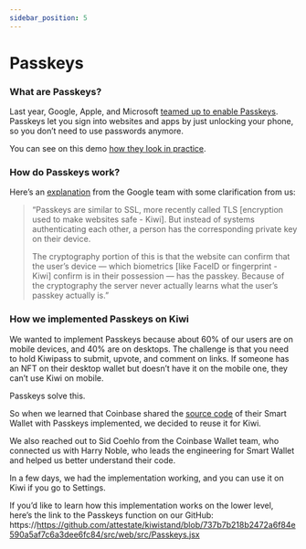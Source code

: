 ```yaml
---
sidebar_position: 5
---
```


# Passkeys

### What are Passkeys?

Last year, Google, Apple, and Microsoft <u>[teamed up to enable Passkeys](https://fidoalliance.org/apple-google-and-microsoft-commit-to-expanded-support-for-fido-standard-to-accelerate-availability-of-passwordless-sign-ins/)</u>. Passkeys let you sign into websites and apps by just unlocking your phone, so you don’t need to use passwords anymore.

You can see on this demo <u>[how they look in practice](https://warpcast.com/timdaub.eth/0x54a27231)</u>.

### How do Passkeys work?

Here’s an <u>[explanation](https://blog.google/inside-google/googlers/ask-a-techspert/how-passkeys-work/)</u> from the Google team with some clarification from us:

> “Passkeys are similar to SSL, more recently called TLS [encryption used to make websites safe - Kiwi]. But instead of systems authenticating each other, a person has the corresponding private key on their device.
>
> The cryptography portion of this is that the website can confirm that the user’s device — which biometrics [like FaceID or fingerprint - Kiwi] confirm is in their possession — has the passkey. Because of the cryptography the server never actually learns what the user’s passkey actually is.”

### How we implemented Passkeys on Kiwi

We wanted to implement Passkeys because about 60% of our users are on mobile devices, and 40% are on desktops. The challenge is that you need to hold Kiwipass to submit, upvote, and comment on links. If someone has an NFT on their desktop wallet but doesn’t have it on the mobile one, they can’t use Kiwi on mobile.

Passkeys solve this.

So when we learned that Coinbase shared the <u>[source code](https://github.com/coinbase/smart-wallet)</u> of their Smart Wallet with Passkeys implemented, we decided to reuse it for Kiwi.

We also reached out to Sid Coehlo from the Coinbase Wallet team, who connected us with Harry Noble, who leads the engineering for Smart Wallet and helped us better understand their code.

In a few days, we had the implementation working, and you can use it on Kiwi if you go to Settings.

If you’d like to learn how this implementation works on the lower level, here’s the link to the Passkeys function on our GitHub:
https://https://github.com/attestate/kiwistand/blob/737b7b218b2472a6f84e590a5af7c6a3dee6fc84/src/web/src/Passkeys.jsx

